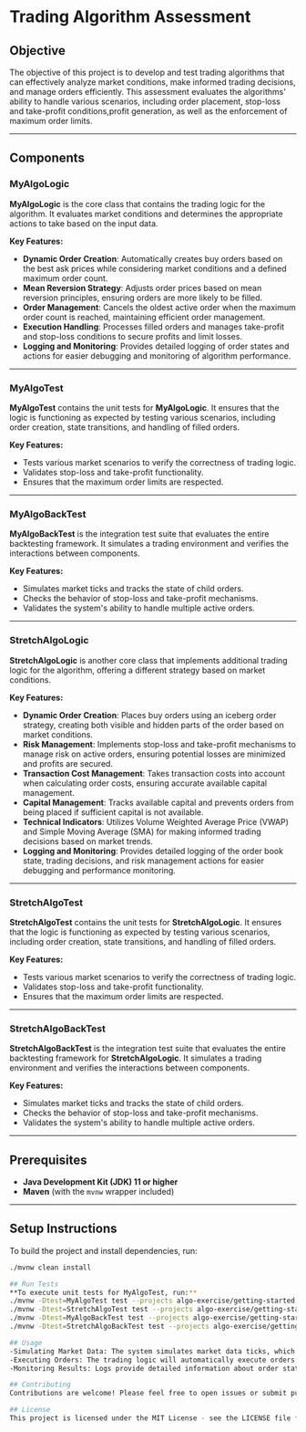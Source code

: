 # Trading Algorithm Assessment

## Objective
The objective of this project is to develop and test trading algorithms that can effectively analyze market conditions, make informed trading decisions, and manage orders efficiently. This assessment evaluates the algorithms' ability to handle various scenarios, including order placement, stop-loss and take-profit conditions,profit generation,  as well as the enforcement of maximum order limits.

---

## Components

### MyAlgoLogic
**MyAlgoLogic** is the core class that contains the trading logic for the algorithm. It evaluates market conditions and determines the appropriate actions to take based on the input data.

**Key Features:**
- **Dynamic Order Creation**: Automatically creates buy orders based on the best ask prices while considering market conditions and a defined maximum order count.
- **Mean Reversion Strategy**: Adjusts order prices based on mean reversion principles, ensuring orders are more likely to be filled.
- **Order Management**: Cancels the oldest active order when the maximum order count is reached, maintaining efficient order management.
- **Execution Handling**: Processes filled orders and manages take-profit and stop-loss conditions to secure profits and limit losses.
- **Logging and Monitoring**: Provides detailed logging of order states and actions for easier debugging and monitoring of algorithm performance.

---

### MyAlgoTest
**MyAlgoTest** contains the unit tests for **MyAlgoLogic**. It ensures that the logic is functioning as expected by testing various scenarios, including order creation, state transitions, and handling of filled orders.

**Key Features:**
- Tests various market scenarios to verify the correctness of trading logic.
- Validates stop-loss and take-profit functionality.
- Ensures that the maximum order limits are respected.

---

### MyAlgoBackTest
**MyAlgoBackTest** is the integration test suite that evaluates the entire backtesting framework. It simulates a trading environment and verifies the interactions between components.

**Key Features:**
- Simulates market ticks and tracks the state of child orders.
- Checks the behavior of stop-loss and take-profit mechanisms.
- Validates the system's ability to handle multiple active orders.

---

### StretchAlgoLogic
**StretchAlgoLogic** is another core class that implements additional trading logic for the algorithm, offering a different strategy based on market conditions.

**Key Features:**
- **Dynamic Order Creation**: Places buy orders using an iceberg order strategy, creating both visible and hidden parts of the order based on market conditions.
- **Risk Management**: Implements stop-loss and take-profit mechanisms to manage risk on active orders, ensuring potential losses are minimized and profits are secured.
- **Transaction Cost Management**: Takes transaction costs into account when calculating order costs, ensuring accurate available capital management.
- **Capital Management**: Tracks available capital and prevents orders from being placed if sufficient capital is not available.
- **Technical Indicators**: Utilizes Volume Weighted Average Price (VWAP) and Simple Moving Average (SMA) for making informed trading decisions based on market trends.
- **Logging and Monitoring**: Provides detailed logging of the order book state, trading decisions, and risk management actions for easier debugging and performance monitoring.

---

### StretchAlgoTest
**StretchAlgoTest** contains the unit tests for **StretchAlgoLogic**. It ensures that the logic is functioning as expected by testing various scenarios, including order creation, state transitions, and handling of filled orders.

**Key Features:**
- Tests various market scenarios to verify the correctness of trading logic.
- Validates stop-loss and take-profit functionality.
- Ensures that the maximum order limits are respected.

---

### StretchAlgoBackTest
**StretchAlgoBackTest** is the integration test suite that evaluates the entire backtesting framework for **StretchAlgoLogic**. It simulates a trading environment and verifies the interactions between components.

**Key Features:**
- Simulates market ticks and tracks the state of child orders.
- Checks the behavior of stop-loss and take-profit mechanisms.
- Validates the system's ability to handle multiple active orders.

---

## Prerequisites
- **Java Development Kit (JDK) 11 or higher**
- **Maven** (with the `mvnw` wrapper included)

---

## Setup Instructions
To build the project and install dependencies, run:
```bash
./mvnw clean install

## Run Tests
**To execute unit tests for MyAlgoTest, run:**
./mvnw -Dtest=MyAlgoTest test --projects algo-exercise/getting-started
./mvnw -Dtest=StretchAlgoTest test --projects algo-exercise/getting-started
./mvnw -Dtest=MyAlgoBackTest test --projects algo-exercise/getting-started
./mvnw -Dtest=StretchAlgoBackTest test --projects algo-exercise/getting-started

## Usage
-Simulating Market Data: The system simulates market data ticks, which can be customized to create specific trading scenarios.
-Executing Orders: The trading logic will automatically execute orders based on the defined strategies in MyAlgoLogic or StretchAlgoLogic to make profit.
-Monitoring Results: Logs provide detailed information about order states and trading outcomes, which can be analyzed to assess strategy performance.

## Contributing
Contributions are welcome! Please feel free to open issues or submit pull requests for enhancements or bug fixes.

## License
This project is licensed under the MIT License - see the LICENSE file for details.